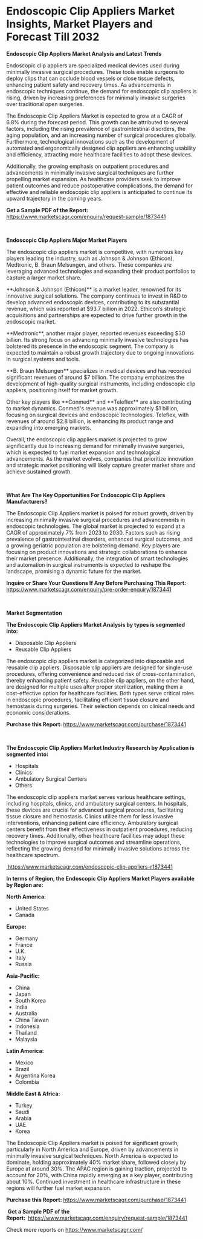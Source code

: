 <p><h1>Endoscopic Clip Appliers Market Insights, Market Players and Forecast Till 2032</h1></p><p><strong>Endoscopic Clip Appliers Market Analysis and Latest Trends</strong></p>
<p><p>Endoscopic clip appliers are specialized medical devices used during minimally invasive surgical procedures. These tools enable surgeons to deploy clips that can occlude blood vessels or close tissue defects, enhancing patient safety and recovery times. As advancements in endoscopic techniques continue, the demand for endoscopic clip appliers is rising, driven by increasing preferences for minimally invasive surgeries over traditional open surgeries.</p><p>The Endoscopic Clip Appliers Market is expected to grow at a CAGR of 6.8% during the forecast period. This growth can be attributed to several factors, including the rising prevalence of gastrointestinal disorders, the aging population, and an increasing number of surgical procedures globally. Furthermore, technological innovations such as the development of automated and ergonomically designed clip appliers are enhancing usability and efficiency, attracting more healthcare facilities to adopt these devices.</p><p>Additionally, the growing emphasis on outpatient procedures and advancements in minimally invasive surgical techniques are further propelling market expansion. As healthcare providers seek to improve patient outcomes and reduce postoperative complications, the demand for effective and reliable endoscopic clip appliers is anticipated to continue its upward trajectory in the coming years.</p></p>
<p><strong>Get a Sample PDF of the Report:&nbsp;</strong> <a href="https://www.marketscagr.com/enquiry/request-sample/1873441?utm_campaign=2840&utm_medium=2&utm_source=Github&utm_content=ia&utm_term=03032025&utm_id=endoscopic-clip-appliers">https://www.marketscagr.com/enquiry/request-sample/1873441</a></p>
<p>&nbsp;</p>
<p><strong>Endoscopic Clip Appliers Major Market Players</strong></p>
<p><p>The endoscopic clip appliers market is competitive, with numerous key players leading the industry, such as Johnson & Johnson (Ethicon), Medtronic, B. Braun Melsungen, and others. These companies are leveraging advanced technologies and expanding their product portfolios to capture a larger market share.</p><p>**Johnson & Johnson (Ethicon)** is a market leader, renowned for its innovative surgical solutions. The company continues to invest in R&D to develop advanced endoscopic devices, contributing to its substantial revenue, which was reported at $93.7 billion in 2022. Ethicon’s strategic acquisitions and partnerships are expected to drive further growth in the endoscopic market.</p><p>**Medtronic**, another major player, reported revenues exceeding $30 billion. Its strong focus on advancing minimally invasive technologies has bolstered its presence in the endoscopic segment. The company is expected to maintain a robust growth trajectory due to ongoing innovations in surgical systems and tools.</p><p>**B. Braun Melsungen** specializes in medical devices and has recorded significant revenues of around $7 billion. The company emphasizes the development of high-quality surgical instruments, including endoscopic clip appliers, positioning itself for market growth.</p><p>Other key players like **Conmed** and **Teleflex** are also contributing to market dynamics. Conmed's revenue was approximately $1 billion, focusing on surgical devices and endoscopic technologies. Teleflex, with revenues of around $2.8 billion, is enhancing its product range and expanding into emerging markets.</p><p>Overall, the endoscopic clip appliers market is projected to grow significantly due to increasing demand for minimally invasive surgeries, which is expected to fuel market expansion and technological advancements. As the market evolves, companies that prioritize innovation and strategic market positioning will likely capture greater market share and achieve sustained growth.</p></p>
<p>&nbsp;</p>
<p><strong>What Are The Key Opportunities For Endoscopic Clip Appliers Manufacturers?</strong></p>
<p><p>The Endoscopic Clip Appliers market is poised for robust growth, driven by increasing minimally invasive surgical procedures and advancements in endoscopic technologies. The global market is projected to expand at a CAGR of approximately 7% from 2023 to 2030. Factors such as rising prevalence of gastrointestinal disorders, enhanced surgical outcomes, and a growing geriatric population are bolstering demand. Key players are focusing on product innovations and strategic collaborations to enhance their market presence. Additionally, the integration of smart technologies and automation in surgical instruments is expected to reshape the landscape, promising a dynamic future for the market.</p></p>
<p><strong>Inquire or Share Your Questions If Any Before Purchasing This Report:</strong> <a href="https://www.marketscagr.com/enquiry/pre-order-enquiry/1873441?utm_campaign=2840&utm_medium=2&utm_source=Github&utm_content=ia&utm_term=03032025&utm_id=endoscopic-clip-appliers">https://www.marketscagr.com/enquiry/pre-order-enquiry/1873441</a></p>
<p>&nbsp;</p>
<p><strong>Market Segmentation</strong></p>
<p><strong>The Endoscopic Clip Appliers Market Analysis by types is segmented into:</strong></p>
<p><ul><li>Disposable Clip Appliers</li><li>Reusable Clip Appliers</li></ul></p>
<p><p>The endoscopic clip appliers market is categorized into disposable and reusable clip appliers. Disposable clip appliers are designed for single-use procedures, offering convenience and reduced risk of cross-contamination, thereby enhancing patient safety. Reusable clip appliers, on the other hand, are designed for multiple uses after proper sterilization, making them a cost-effective option for healthcare facilities. Both types serve critical roles in endoscopic procedures, facilitating efficient tissue closure and hemostasis during surgeries. Their selection depends on clinical needs and economic considerations.</p></p>
<p><strong>Purchase this Report:&nbsp;</strong><a href="https://www.marketscagr.com/purchase/1873441?utm_campaign=2840&utm_medium=2&utm_source=Github&utm_content=ia&utm_term=03032025&utm_id=endoscopic-clip-appliers">https://www.marketscagr.com/purchase/1873441</a></p>
<p>&nbsp;</p>
<p><strong>The Endoscopic Clip Appliers Market Industry Research by Application is segmented into:</strong></p>
<p><ul><li>Hospitals</li><li>Clinics</li><li>Ambulatory Surgical Centers</li><li>Others</li></ul></p>
<p><p>The endoscopic clip appliers market serves various healthcare settings, including hospitals, clinics, and ambulatory surgical centers. In hospitals, these devices are crucial for advanced surgical procedures, facilitating tissue closure and hemostasis. Clinics utilize them for less invasive interventions, enhancing patient care efficiency. Ambulatory surgical centers benefit from their effectiveness in outpatient procedures, reducing recovery times. Additionally, other healthcare facilities may adopt these technologies to improve surgical outcomes and streamline operations, reflecting the growing demand for minimally invasive solutions across the healthcare spectrum.</p></p>
<p><a href="https://www.marketscagr.com/endoscopic-clip-appliers-r1873441?utm_campaign=2840&utm_medium=2&utm_source=Github&utm_content=ia&utm_term=03032025&utm_id=endoscopic-clip-appliers">&nbsp;https://www.marketscagr.com/endoscopic-clip-appliers-r1873441</a></p>
<p><strong>In terms of Region, the Endoscopic Clip Appliers Market Players available by Region are:</strong></p>
<p>
    <p> <strong> North America: </strong>
        <ul>
            <li>United States</li>
            <li>Canada</li>
        </ul>
        </p> 
    <p> <strong> Europe: </strong>
        <ul>
            <li>Germany</li>
            <li>France</li>
            <li>U.K.</li>
            <li>Italy</li>
            <li>Russia</li>
        </ul>
        </p> 
    <p> <strong> Asia-Pacific: </strong>
        <ul>
            <li>China</li>
            <li>Japan</li>
            <li>South Korea</li>
            <li>India</li>
            <li>Australia</li>
            <li>China Taiwan</li>
            <li>Indonesia</li>
            <li>Thailand</li>
            <li>Malaysia</li>
        </ul>
        </p> 
    <p> <strong> Latin America: </strong>
        <ul>
            <li>Mexico</li>
            <li>Brazil</li>
            <li>Argentina Korea</li>
            <li>Colombia</li>
        </ul>
        </p> 
    <p> <strong> Middle East & Africa: </strong>
        <ul>
            <li>Turkey</li>
            <li>Saudi</li>
            <li>Arabia</li>
            <li>UAE</li>
            <li>Korea</li>
        </ul>
    </p>
    </p>
<p><p>The Endoscopic Clip Appliers market is poised for significant growth, particularly in North America and Europe, driven by advancements in minimally invasive surgical techniques. North America is expected to dominate, holding approximately 40% market share, followed closely by Europe at around 30%. The APAC region is gaining traction, projected to account for 20%, with China rapidly emerging as a key player, contributing about 10%. Continued investment in healthcare infrastructure in these regions will further fuel market expansion.</p></p>
<p><strong>Purchase this Report: </strong><a href="https://www.marketscagr.com/purchase/1873441?utm_campaign=2840&utm_medium=2&utm_source=Github&utm_content=ia&utm_term=03032025&utm_id=endoscopic-clip-appliers">https://www.marketscagr.com/purchase/1873441</a></p>
<p>&nbsp;<strong>Get a Sample PDF of the Report:&nbsp;&nbsp;</strong><a href="https://www.marketscagr.com/enquiry/request-sample/1873441?utm_campaign=2840&utm_medium=2&utm_source=Github&utm_content=ia&utm_term=03032025&utm_id=endoscopic-clip-appliers">https://www.marketscagr.com/enquiry/request-sample/1873441</a></p>
<p><strong></strong></p>
<p>Check more reports on <a href="https://www.marketscagr.com/?utm_campaign=2840&utm_medium=2&utm_source=Github&utm_content=ia&utm_term=03032025&utm_id=endoscopic-clip-appliers">https://www.marketscagr.com/</a></p>